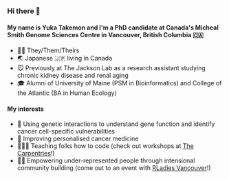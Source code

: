 ### Hi there 👋

#### My name is Yuka Takemon and I'm a PhD candidate at Canada's Micheal Smith Genome Sciences Centre in Vancouver, British Columbia 🇨🇦
- 🏳️‍🌈 They/Them/Theirs
- 🌏 Japanese 🇯🇵 living in Canada
- 🐭 Previously at The Jackson Lab as a research assistant studying chronic kidney disease and renal aging
- 🎓 Alumni of University of Maine (PSM in Bioinformatics) and College of the Atlantic (BA in Human Ecology) 

#### My interests 
- 🧬 Using genetic interactions to understand gene function and identify cancer cell-specific vulnerabilities
- 💊 Improving personalised cancer medicine
- 🧑🏻‍💻 Teaching folks how to code (check out workshops at [The Carpentries](https://carpentries.org/index.html)!)
- 💪🏼 Empowering under-represented people through intensional community building (come out to an event with [RLadies Vancouver](https://www.meetup.com/rladies-vancouver/)!)
